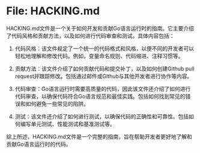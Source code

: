 # File: HACKING.md

HACKING.md文件是一个关于如何开发和贡献Go语言运行时的指南。它主要介绍了代码风格和贡献方法，以及如何进行代码审查和测试。具体内容包括：

1. 代码风格：该文件规定了一个统一的代码格式和风格，以便不同的开发者可以轻松地理解和修改代码。例如，变量命名规则、代码缩进、注释习惯等。

2. 贡献方法：该文件介绍了如何贡献代码和提交补丁，以及如何创建Github pull request并跟踪修改。包括通过邮件或Github与其他开发者进行协作等内容。

3. 代码审查：Go语言运行时需要高质量的代码，因此该文件还介绍了如何进行代码审查，以确保代码符合Go语言规范和最佳实践。包括如何找到常见的错误和如何避免一些常见的陷阱。

4. 测试：该文件还介绍了如何进行测试，以确保代码的正确性和可靠性。包括如何编写单元测试、性能测试和基准测试等。

综上所述，HACKING.md文件是一个完整的指南，旨在帮助开发者更好地了解和贡献Go语言运行时的代码。

